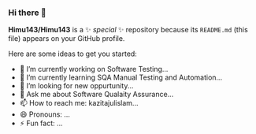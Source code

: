 ### Hi there 👋
**Himu143/Himu143** is a ✨ _special_ ✨ repository because its `README.md` (this file) appears on your GitHub profile.

Here are some ideas to get you started:

- 🔭 I’m currently working on Software Testing...
- 🌱 I’m currently learning SQA Manual Testing and Automation...
- 🤔 I’m looking for new oppurtunity...
- 💬 Ask me about Software Qualaity Assurance...
- 📫 How to reach me: kazitajulislam...
- 😄 Pronouns: ...
- ⚡ Fun fact: ...


